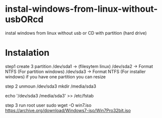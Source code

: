 # instal-windows-from-linux-without-usbORcd
instal windows from linux without usb or CD with partition (hard drive)

# Instalation
step1
create 3 partition
/dev/sda1 -> (filesytem linux)
/dev/sda2 -> Format NTFS (For partition windows)
/dev/sda3 -> Format NTFS (For installer windows)
if you have one partition you can resize

step 2
unmoun /dev/sda3
mkdir /media/sda3

echo '/dev/sda3 /media/sda3' >> /etc/fstab

step 3
run root user
sudo wget -O win7.iso https://archive.org/download/Windows7-iso/Win7Pro32bit.iso
